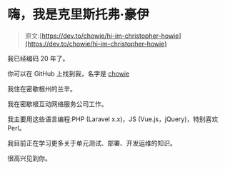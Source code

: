 # 嗨，我是克里斯托弗·豪伊

> 原文:[https://dev.to/chowie/hi-im-christopher-howie](https://dev.to/chowie/hi-im-christopher-howie)

我已经编码 20 年了。

你可以在 GitHub 上找到我，名字是 [chowie](https://github.com/chowie)

我住在密歇根州的兰辛。

我在密歇根互动网络服务公司工作。

我主要用这些语言编程:PHP (Laravel x.x)，JS (Vue.js，jQuery)，特别喜欢 Perl。

我目前正在学习更多关于单元测试、部署、开发运维的知识。

很高兴见到你。